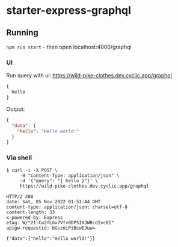 # starter-express-graphql

## Running

`npm run start` - then open localhost:4000/graphql

### UI

Run query with ui:  https://wild-pike-clothes.dev.cyclic.app/graphql

```graphql
{
  hello
}
```

Output:
```json
{
  "data": {
    "hello": "Hello world!"
  }
}
```


### Via shell
```shell
$ curl -i -X POST \
     -H "Content-Type: application/json" \
     -d '{"query": "{ hello }"}' \
     https://wild-pike-clothes.dev.cyclic.app/graphql
```

```shell
HTTP/2 200 
date: Sat, 05 Nov 2022 01:51:44 GMT
content-type: application/json; charset=utf-8
content-length: 33
x-powered-by: Express
etag: W/"21-Cw2fLGx7Vfv0DPSIKJWRcdIvc8I"
apigw-requestid: bGszoiPiBcwEJuw=

{"data":{"hello":"Hello world!"}}
```
